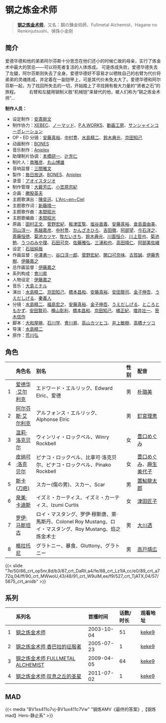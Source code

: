 # 钢之炼金术师


> <u>**[钢之炼金术师](https://bgm.tv/subject/315)**</u>，又名：鋼の錬金術師、Fullmetal Alchemist、Hagane no Renkinjutsushi、弹珠小金刚

## 简介

爱德华德和他的弟弟阿尔芬斯十分思念在他们还小的时候亡故的母亲，实行了炼金术中最大的禁忌——可以将死者复活的人体炼成。 可是炼成失败，爱德华德失去了左腿，阿尔芬斯则失去了全身。爱德华德好不容易才以牺牲自己的右臂为代价将弟弟的灵魂炼成，并定着在一副铠甲上，可是其代价未免太大了。爱德华德和阿尔芬斯一起，为了找回所失去的一切，开始踏上了寻找拥有极大力量的“贤者之石”的旅程。 
　　 
右臂和左腿用钢制义肢“机械铠”来替代的他，被人们称为“钢之炼金术师”…

**制作人员：**
- 设定制作：[安斎剛文](https://bgm.tv/person/12750)
- 制作协力：[XEBEC](https://bgm.tv/person/551)、[ノーマッド](https://bgm.tv/person/3118)、[P.A.WORKS](https://bgm.tv/person/5917)、[動画工房](https://bgm.tv/person/6305)、[サンシャインコーポレーション](https://bgm.tv/person/57271)
- OP・ED 分镜：[安藤真裕](https://bgm.tv/person/2473)、[中村豊](https://bgm.tv/person/11475)、[水島精二](https://bgm.tv/person/575)、[鈴木典光](https://bgm.tv/person/11528)、[京田知己](https://bgm.tv/person/2183)
- 动画制作：[BONES](https://bgm.tv/person/44)
- 音乐制作：[Aniplex](https://bgm.tv/person/645)
- 助理制片协调：[本橋研一](https://bgm.tv/person/56179)、[辻充仁](https://bgm.tv/person/42762)
- 制片人：[南雅彦](https://bgm.tv/person/3113)、[丸山博雄](https://bgm.tv/person/5783)
- 音响监督：[三間雅文](https://bgm.tv/person/42)
- 製作：[毎日放送](https://bgm.tv/person/2847)、[BONES](https://bgm.tv/person/44)、[Aniplex](https://bgm.tv/person/645)
- 录音：[アオイスタジオ](https://bgm.tv/person/32105)
- 制作管理：[大薮芳広](https://bgm.tv/person/13116)、[小笠原宗紀](https://bgm.tv/person/29808)
- 企画：[勝股英夫](https://bgm.tv/person/2857)
- 主题歌演出：[陳奕迅](https://bgm.tv/person/17252)、[L'Arc~en~Ciel](https://bgm.tv/person/15746)
- 主题歌作词：[新藤晴一](https://bgm.tv/person/15563)
- 主题歌作曲：[本間昭光](https://bgm.tv/person/9394)
- 主题歌编曲：[本間昭光](https://bgm.tv/person/9394)
- 原画：[田村正文](https://bgm.tv/person/12608)、[菅野宏紀](https://bgm.tv/person/3650)、[板津匡覧](https://bgm.tv/person/11989)、[塩谷直義](https://bgm.tv/person/3498)、[安藤真裕](https://bgm.tv/person/2473)、[倉島亜由美](https://bgm.tv/person/3578)、[羽山淳一](https://bgm.tv/person/1312)、[馬越嘉彦](https://bgm.tv/person/820)、[中村豊](https://bgm.tv/person/11475)、[かんざきひろ](https://bgm.tv/person/6012)、[吉田徹](https://bgm.tv/person/418)、[阿部望](https://bgm.tv/person/11560)、[今石洋之](https://bgm.tv/person/1755)、[斎藤恒徳](https://bgm.tv/person/7999)、[菊池カツヤ](https://bgm.tv/person/24391)、[牧だいきち](https://bgm.tv/person/33779)、[鈴木典光](https://bgm.tv/person/11528)、[川面恒介](https://bgm.tv/person/11075)、[川上哲也](https://bgm.tv/person/3515)、[菊池勉](https://bgm.tv/person/25662)、[うつのみや理](https://bgm.tv/person/1862)、[石田可奈](https://bgm.tv/person/6886)、[佐藤雅弘](https://bgm.tv/person/11489)、[三浦和也](https://bgm.tv/person/12689)、[高田晴仁](https://bgm.tv/person/3494)、[阿部美佐緒](https://bgm.tv/person/11377)
- 设定：[石垣純哉](https://bgm.tv/person/13705)
- 作画监督：[中澤勇一](https://bgm.tv/person/11380)、[谷口淳一郎](https://bgm.tv/person/3063)、[菅野宏紀](https://bgm.tv/person/3650)、[関口可奈味](https://bgm.tv/person/318)、[古賀誠](https://bgm.tv/person/1191)、[伊藤秀樹](https://bgm.tv/person/12238)、[伊藤嘉之](https://bgm.tv/person/1428)
- 总作画监督：[伊藤嘉之](https://bgm.tv/person/1428)
- 系列构成：[會川昇](https://bgm.tv/person/529)
- 人物设定：[伊藤嘉之](https://bgm.tv/person/1428)
- 音乐：[大島ミチル](https://bgm.tv/person/457)
- 演出：[水島精二](https://bgm.tv/person/575)、[京田知己](https://bgm.tv/person/2183)、[橋本昌和](https://bgm.tv/person/7822)、[安藤真裕](https://bgm.tv/person/2473)、[安田賢司](https://bgm.tv/person/3462)、[金子伸吾](https://bgm.tv/person/650)、[うえだしげる](https://bgm.tv/person/502)、[秦義人](https://bgm.tv/person/22518)
- 分镜：[水島精二](https://bgm.tv/person/575)、[福島宏之](https://bgm.tv/person/1058)、[安藤真裕](https://bgm.tv/person/2473)、[金子伸吾](https://bgm.tv/person/650)、[うえだしげる](https://bgm.tv/person/502)、[ところともかず](https://bgm.tv/person/700)、[安田賢司](https://bgm.tv/person/3462)、[横山彰利](https://bgm.tv/person/2886)、[橋本昌和](https://bgm.tv/person/7822)、[京田知己](https://bgm.tv/person/2183)、[橘正紀](https://bgm.tv/person/2956)、[増井壮一](https://bgm.tv/person/1170)、[笹木信作](https://bgm.tv/person/14792)
- 脚本：[大和屋暁](https://bgm.tv/person/1184)、[石川学](https://bgm.tv/person/11939)、[會川昇](https://bgm.tv/person/529)、[高山カツヒコ](https://bgm.tv/person/907)、[井上敏樹](https://bgm.tv/person/386)、[高橋ナツコ](https://bgm.tv/person/653)
- 导演：[水島精二](https://bgm.tv/person/575)
- 原作：[荒川弘](https://bgm.tv/person/1427)

## 角色

|     |   角色名   |   别名  | 性别 |  配音  |
|:--- |:------  |:----      |:---  |:--   |
| 1 | [爱德华·艾尔利克](https://bgm.tv/character/86) | エドワード・エルリック、Edward Elric、爱德 | 男 | [朴璐美](https://bgm.tv/person/4027) |
| 2 | [阿尔芬斯·艾尔利克](https://bgm.tv/character/87) | アルフォンス・エルリック、Alphonse Elric | 男 | [釘宮理恵](https://bgm.tv/person/3936) |
| 3 | [温莉·洛克贝尔](https://bgm.tv/character/88) | ウィンリィ・ロックベル、Winry Rockbell | 女 | [豊口めぐみ](https://bgm.tv/person/3866) |
| 4 | [皮纳可·洛克贝尔](https://bgm.tv/character/89) | ピナコ・ロックベル、比拿可·洛克贝尔、ピナコ・ロックベル、Pinako Rockbell | 女 | [豊口めぐみ](https://bgm.tv/person/3866)、[麻生美代子](https://bgm.tv/person/4366) |
| 5 | [斯卡(刀疤)](https://bgm.tv/character/90) | スカー(傷の男)、スカー、Scar | 男 | [置鮎龍太郎](https://bgm.tv/person/3976) |
| 6 | [泉美·卡迪斯](https://bgm.tv/character/91) | イズミ・カーティス、イズミ・カーティス、Izumi Curtis | 女 | [津田匠子](https://bgm.tv/person/5061) |
| 7 | [罗伊·马斯坦古](https://bgm.tv/character/527) | ロイ・マスタング、罗伊·穆斯唐、萊·馬斯丹、Colonel Roy Mustang、ロイ・マスタング、Roy Mustang、焰之炼金术士 | 男 | [大川透](https://bgm.tv/person/4131) |
| 8 | [格拉托尼](https://bgm.tv/character/5675) | グラトニー、暴食、Gluttony、グラトニー | 男 | [高戸靖広](https://bgm.tv/person/4584) |

{{< slide "7e/50/86_crt_op5nr,8d/b3/87_crt_DaRIi,a4/fe/88_crt_Lz1IA,cc/e0/89_crt_a77Zq,04/ff/90_crt_MWwoU,43/48/91_crt_W9uIM,ee/f9/527_crt_TjATX,04/57/5675_crt_anidb" >}}

## 系列

|     | 系列名                        | 首播时间       | 话数/时长 | 观看地址                                                     |
| :-- | :------------------------- | :--------- | :---- | :------------------------------------------------------- |
| 1   |[钢之炼金术师](https://bgm.tv/subject/315)| 2003-10-04 | 51    | [keke9](https://www.keke9.app/play/26857-4-227909.html)  |
| 2   |[钢之炼金术师 香巴拉的征服者](https://bgm.tv/subject/1935)| 2005-07-23 | 1     | [keke9](https://www.keke9.app/play/179775-4-265777.html) |
| 3   |[钢之炼金术师 FULLMETAL ALCHEMIST](https://bgm.tv/subject/1428)| 2009-04-05 | 64    | [keke9](https://www.keke9.app/play/26894-4-228764.html)  |
| 4   |[钢之炼金术师 叹息之丘的圣星](https://bgm.tv/subject/10799)| 2011-07-02 | 1     | [keke9](https://www.keke9.app/play/179060-4-196292.html) |


## MAD

{{< media  "BV1xs411o7vj-BV1ux411c7Vw"
"钢炼AMV《最终的答案》,【钢炼mad】Hero-静止系"  >}}
